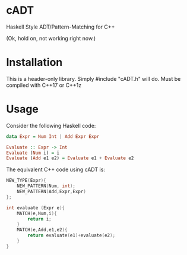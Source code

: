 # cADT
Haskell Style ADT/Pattern-Matching for C++

(Ok, hold on, not working right now.)

# Installation
This is a header-only library. Simply #include "cADT.h" will do.
Must be compiled with C++17 or C++1z

# Usage
Consider the following Haskell code:
```Haskell
data Expr = Num Int | Add Expr Expr

Evaluate :: Expr -> Int
Evaluate (Num i) = i
Evaluate (Add e1 e2) = Evaluate e1 + Evaluate e2
```

The equivalent C++ code using cADT is:
```C++
NEW_TYPE(Expr){
    NEW_PATTERN(Num, int);
    NEW_PATTERN(Add,Expr,Expr)
};

int evaluate (Expr e){
    MATCH(e,Num,i){
        return i;
    }
    MATCH(e,Add,e1,e2){
        return evaluate(e1)+evaluate(e2);
    }
}
```
